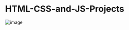 # HTML-CSS-and-JS-Projects
![image](https://user-images.githubusercontent.com/72864817/173788759-01277117-a6cd-4208-8c03-9021bc0a0240.png)
